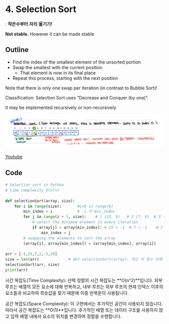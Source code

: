 # 4. Selection Sort

: **작은수부터** **자리** **옮기기!**

**Not stable.** However it can be made stable

## Outline

* Find the index of the smallest element of the unsorted portion
* Swap the smallest with the current position
  * That element is now in its final place
* Repeat this process, starting with the next position

Note that there is only one swap per iteration (in contrast to Bubble Sort)!

Classification: Selection Sort uses “Decrease and Conquer (by one)”.

It may be implemented recursively or non-recursively

![1712932774681](image/4.Selection_sort/1712932774681.png)

[Youtube](https://www.youtube.com/watch?v=g-PGLbMth_g&t=39s)

## Code

```python
# Selection sort in Python
# time complexity O(n*n)

def selectionSort(array, size):              
    for i in range(size):       #i=0 in range(6)                                                 # i=1
        min_index = i           # -1 이 min_index
        for j in range(i + 1, size):    # 1 (15, 6)   # 2 (7, 6)  # 3 (2, 6)  # 4 (-5, 6)  # 5 (10, 6)
            # select the minimum element in every iteration
            if array[j] < array[min_index]: # 15 < -1  # 7 < -1    # 2 < -1    # -5 < -1    # 10 < -1
                min_index = j                                                  # min_index = -5
        # swapping the elements to sort the array
        (array[i], array[min_index]) = (array[min_index], array[i])            #(-1,-5) = (-5,-1)
                                                                               #[-5,15,7,2,-1,10]
arr = [-1,15,7,2,-5,10]
size = len(arr)             # def selectionSort(array): 하고 이 함수 안에 써도 된다. 그럼 selectionSort(array)가 됨.
selectionSort(arr, size)
print(arr)
```

시간 복잡도(Time Complexity):
선택 정렬의 시간 복잡도는 **O(n^2)**입니다. 외부 루프는 배열의 모든 요소에 대해 반복하고, 내부 루프는 외부 루프의 현재 인덱스 이후의 요소들과 비교하여 최솟값을 찾기 때문에 이중 반복문이 사용됩니다.

공간 복잡도(Space Complexity):
이 구현에서는 추가적인 공간이 사용되지 않습니다. 따라서 공간 복잡도는 **O(1)**입니다. 추가적인 배열 또는 데이터 구조를 사용하지 않고 입력 배열 내에서 요소의 위치를 변경하여 정렬을 수행합니다.
